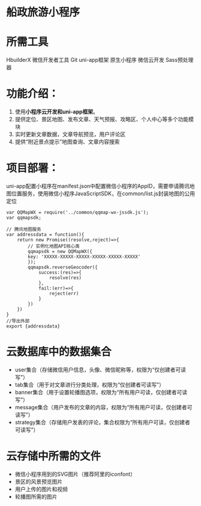 # 船政旅游小程序

# 所需工具
HbuilderX 微信开发者工具 Git  uni-app框架  原生小程序  微信云开发 Sass预处理器

# 功能介绍：
1. 使用**小程序云开发和uni-app框架**。
2. 提供定位、景区地图、发布文章、天气预报、攻略区、个人中心等多个功能模块
3. 实时更新文章数据，文章导航预览，用户评论区
4. 提供“附近景点提示”地图查询、文章内容搜索


# 项目部署：
uni-app配置小程序在manifest.json中配置微信小程序的AppID，需要申请腾讯地图位置服务，使用微信小程序JavaScriptSDK，在common/list.js封装地图的公用定位
```
var QQMapWX = require('../common/qqmap-wx-jssdk.js');
var qqmapsdk;

// 腾讯地图服务
var addressdata = function(){
	return new Promise((resolve,reject)=>{
		// 实例化地图API核心类
		qqmapsdk = new QQMapWX({
		key: 'XXXXX-XXXXX-XXXXX-XXXXX-XXXXX-XXXXX'
		});
		qqmapsdk.reverseGeocoder({
			success:(res)=>{
				resolve(res)
			},						
			fail:(err)=>{
				reject(err)
			}
		})
	})
}
//导出外部
export {addressdata}
```


# 云数据库中的数据集合
   - user集合（存储微信用户信息，头像、微信昵称等，权限为“仅创建者可读写”）
   - tab集合（用于对文章进行分类处理，权限为“仅创建者可读写”）
   - banner集合（用于设置轮播图选项，权限为“所有用户可读，仅创建者可读写”）
   - message集合（用户发布的文章的内容，权限为“所有用户可读，仅创建者可读写”）
   - strategy集合（存储用户发表的评论，集合权限为“所有用户可读，仅创建者可读写”）

# 云存储中所需的文件
   - 微信小程序用到的SVG图片（推荐阿里的iconfont）
   - 景区的风景预览图片
   - 用户上传的图片和视频
   - 轮播图所需的图片
